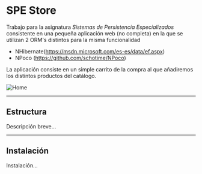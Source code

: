 SPE Store
===================

Trabajo para la asignatura *Sistemas de Persistencia Especializados* consistente en una pequeña aplicación web (no completa) en la que se utilizan 2 ORM's distintos para la misma funcionalidad

 - NHibernate(https://msdn.microsoft.com/es-es/data/ef.aspx)
 - NPoco (https://github.com/schotime/NPoco)

La aplicación consiste en un simple carrito de la compra al que añadiremos los distintos productos del catálogo.

![Home](https://cloud.githubusercontent.com/assets/354151/11168494/dffddffc-8b91-11e5-9874-86367eaadb47.PNG)

----------
Estructura
-------------

Descripción breve...


----------
Instalación
-------------
Instalación...
